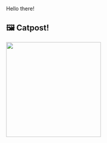 Hello there!



## 🖼️ Catpost!

<sub>
    <img src="https://cdn2.thecatapi.com/images/6tWXxJyUB.jpg" height="256">
</sub>

